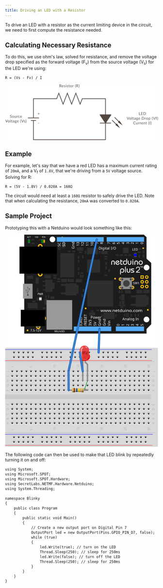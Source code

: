 ```yaml
---
title: Driving an LED with a Resistor
---
```


To drive an LED with a resistor as the current limiting device in the circuit, we need to first compute the resistance needed.

## Calculating Necessary Resistance

To do this, we use ohm's law, solved for resistance, and remove the voltage drop specified as the forward voltage (F<sub>v</sub>) from the source voltage (V<sub>s</sub>) for the LED we're using:

```
R = (Vs - Fv) / I
```

![](LED_Resistor_Circuit.svg)

## Example

For example, let's say that we have a red LED has a maximum current rating of `20mA`, and a V<sub>f</sub> of `1.8V`, that we're driving from a `5V` voltage source. Solving for R:

```
R = (5V - 1.8V) / 0.020A = 160Ω 

```

The circuit would need at least a `160Ω` resistor to safely drive the LED. Note that when calculating the resistance, `20mA` was converted to `0.020A`.


## Sample Project

Prototyping this with a Netduino would look something like this:

![](LED_Circuit_bb.svg)

The following code can then be used to make that LED blink by repeatedly turning it on and off:

```CSharp
using System;
using Microsoft.SPOT;
using Microsoft.SPOT.Hardware;
using SecretLabs.NETMF.Hardware.Netduino;
using System.Threading;

namespace Blinky
{
	public class Program
	{
		public static void Main()
		{
			// Create a new output port on Digital Pin 7
			OutputPort led = new OutputPort(Pins.GPIO_PIN_D7, false);
			while (true)
			{
				led.Write(true); // turn on the LED
				Thread.Sleep(250); // sleep for 250ms
				led.Write(false); // turn off the LED
				Thread.Sleep(250); // sleep for 250ms
			}
		} 
	}
}


```
